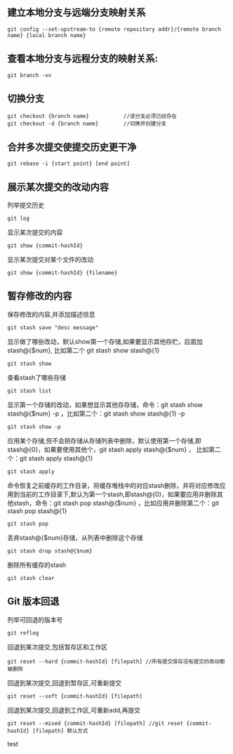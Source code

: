 ## 建立本地分支与远端分支映射关系
```
git config --set-upstream-to {remote repository addr}/{remote branch name} {local branch name}
```

## 查看本地分支与远程分支的映射关系:
```
git branch -vv
```

## 切换分支
```
git checkout {branch name}           //该分支必须已经存在
git checkout -d {branch name}        //切换并创建分支
```

## 合并多次提交使提交历史更干净
```
git rebase -i {start point} [end point]
```

## 展示某次提交的改动内容
列举提交历史
```
git log
```
显示某次提交的内容
```
git show {commit-hashId}
```
显示某次提交对某个文件的改动
```
git show {commit-hashId} {filename}
```

## 暂存修改的内容
保存修改的内容,并添加描述信息
```
git stash save "desc message"
```
显示做了哪些改动，默认show第一个存储,如果要显示其他存贮，后面加stash@{$num}, 比如第二个 git stash show stash@{1}
```
git stash show
```
查看stash了哪些存储
```
git stash list
```
显示第一个存储的改动，如果想显示其他存存储，命令：git stash show  stash@{$num}  -p ，比如第二个：git stash show  stash@{1}  -p
```
git stash show -p
```
应用某个存储,但不会把存储从存储列表中删除，默认使用第一个存储,即stash@{0}，如果要使用其他个，git stash apply stash@{$num} ， 比如第二个：git stash apply stash@{1}
```
git stash apply
```
命令恢复之前缓存的工作目录，将缓存堆栈中的对应stash删除，并将对应修改应用到当前的工作目录下,默认为第一个stash,即stash@{0}，如果要应用并删除其他stash，命令：git stash pop stash@{$num} ，比如应用并删除第二个：git stash pop stash@{1}
```
git stash pop
```
丢弃stash@{$num}存储，从列表中删除这个存储
```
git stash drop stash@{$num}
```
删除所有缓存的stash
```
git stash clear
```

## Git 版本回退
列举可回退的版本号
```
git reflog
```
回退到某次提交,包括暂存区和工作区
```
git reset --hard {commit-hashId} [filepath] //所有提交保存没有提交的改动都被删除
```
回退到某次提交,回退到暂存区,可重新提交
```
git reset --soft {commit-hashId} [filepath]
```
回退到某次提交,回退到工作区,可重新add,再提交
```
git reset --mixed {commit-hashId} [filepath] //git reset {commit-hashId} [filepath] 默认方式
```
test

